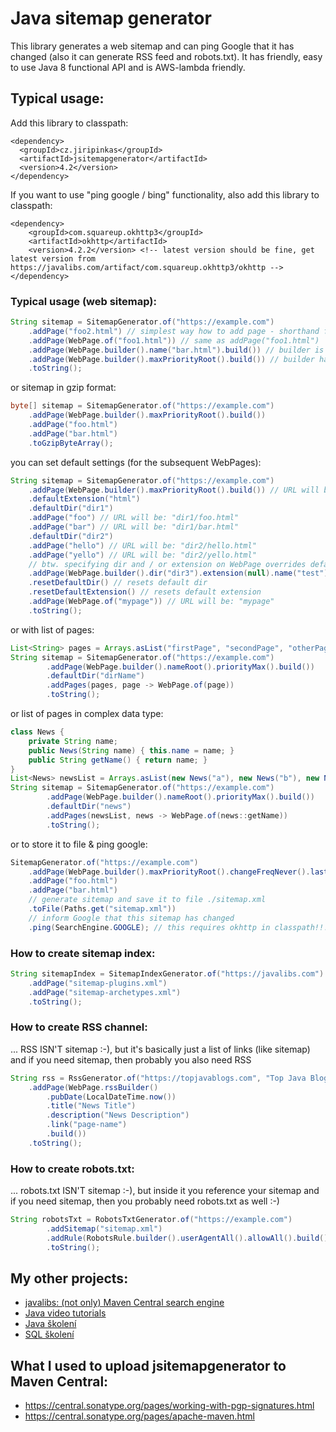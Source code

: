 # Java sitemap generator


This library generates a web sitemap and can ping Google that it has
changed (also it can generate RSS feed and robots.txt). It has friendly, 
easy to use Java 8 functional API and is AWS-lambda friendly.

## Typical usage:

Add this library to classpath:

    <dependency>
      <groupId>cz.jiripinkas</groupId>
      <artifactId>jsitemapgenerator</artifactId>
      <version>4.2</version>
    </dependency>

If you want to use "ping google / bing" functionality, also add this library to classpath:

    <dependency>
        <groupId>com.squareup.okhttp3</groupId>
        <artifactId>okhttp</artifactId>
        <version>4.2.2</version> <!-- latest version should be fine, get latest version from https://javalibs.com/artifact/com.squareup.okhttp3/okhttp -->
    </dependency>

### Typical usage (web sitemap):

```java
String sitemap = SitemapGenerator.of("https://example.com")
    .addPage("foo2.html") // simplest way how to add page - shorthand for addPage(WebPage.of("foo2.html"))
    .addPage(WebPage.of("foo1.html")) // same as addPage("foo1.html")
    .addPage(WebPage.builder().name("bar.html").build()) // builder is more complex
    .addPage(WebPage.builder().maxPriorityRoot().build()) // builder has lots of useful methods
    .toString();
```

or sitemap in gzip format:

```java
byte[] sitemap = SitemapGenerator.of("https://example.com")
    .addPage(WebPage.builder().maxPriorityRoot().build())
    .addPage("foo.html")
    .addPage("bar.html")
    .toGzipByteArray();
```

you can set default settings (for the subsequent WebPages):

```java
String sitemap = SitemapGenerator.of("https://example.com")
    .addPage(WebPage.builder().maxPriorityRoot().build()) // URL will be: "/"
    .defaultExtension("html")
    .defaultDir("dir1")
    .addPage("foo") // URL will be: "dir1/foo.html"
    .addPage("bar") // URL will be: "dir1/bar.html"
    .defaultDir("dir2")
    .addPage("hello") // URL will be: "dir2/hello.html"
    .addPage("yello") // URL will be: "dir2/yello.html"
    // btw. specifying dir and / or extension on WebPage overrides default settings
    .addPage(WebPage.builder().dir("dir3").extension(null).name("test").build()) // "dir3/test"
    .resetDefaultDir() // resets default dir
    .resetDefaultExtension() // resets default extension
    .addPage(WebPage.of("mypage")) // URL will be: "mypage"
    .toString();
```

or with list of pages:

```java
List<String> pages = Arrays.asList("firstPage", "secondPage", "otherPage");
String sitemap = SitemapGenerator.of("https://example.com")
        .addPage(WebPage.builder().nameRoot().priorityMax().build())
        .defaultDir("dirName")
        .addPages(pages, page -> WebPage.of(page))
        .toString();
```

or list of pages in complex data type:

```java
class News {
    private String name;
    public News(String name) { this.name = name; }
    public String getName() { return name; }
}
List<News> newsList = Arrays.asList(new News("a"), new News("b"), new News("c"));
String sitemap = SitemapGenerator.of("https://example.com")
        .addPage(WebPage.builder().nameRoot().priorityMax().build())
        .defaultDir("news")
        .addPages(newsList, news -> WebPage.of(news::getName))
        .toString();
```

or to store it to file & ping google:

```java
SitemapGenerator.of("https://example.com")
    .addPage(WebPage.builder().maxPriorityRoot().changeFreqNever().lastModNow().build())
    .addPage("foo.html")
    .addPage("bar.html")
    // generate sitemap and save it to file ./sitemap.xml
    .toFile(Paths.get("sitemap.xml"))
    // inform Google that this sitemap has changed
    .ping(SearchEngine.GOOGLE); // this requires okhttp in classpath!!!
```

### How to create sitemap index:

```java
String sitemapIndex = SitemapIndexGenerator.of("https://javalibs.com")
    .addPage("sitemap-plugins.xml")
    .addPage("sitemap-archetypes.xml")
    .toString();
```

### How to create RSS channel:

... RSS ISN'T sitemap :-), but it's basically just a list of links (like sitemap) and if you need sitemap, then probably you also need RSS

```java
String rss = RssGenerator.of("https://topjavablogs.com", "Top Java Blogs", "Best Java Blogs")
    .addPage(WebPage.rssBuilder()
        .pubDate(LocalDateTime.now())
        .title("News Title")
        .description("News Description")
        .link("page-name")
        .build())
    .toString();
```

### How to create robots.txt:

... robots.txt ISN'T sitemap :-), but inside it you reference your sitemap and if you need sitemap, then you probably need robots.txt as well :-)

```java
String robotsTxt = RobotsTxtGenerator.of("https://example.com")
        .addSitemap("sitemap.xml")
        .addRule(RobotsRule.builder().userAgentAll().allowAll().build())
        .toString();
```

## My other projects:

- [javalibs: (not only) Maven Central search engine](https://javalibs.com)
- [Java video tutorials](https://javavids.com)
- [Java školení](https://www.java-skoleni.cz)
- [SQL školení](https://www.sql-skoleni.cz)

## What I used to upload jsitemapgenerator to Maven Central:

- https://central.sonatype.org/pages/working-with-pgp-signatures.html
- https://central.sonatype.org/pages/apache-maven.html